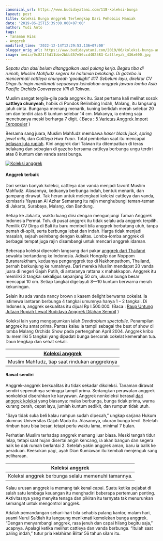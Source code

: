 ```yaml
---
canonical_url: https://www.budidayatani.com/118-koleksi-bunga
layout: post
title: Koleksi Bunga Anggrek Terlengkap Dari Pehobiis Maniak
date: '2019-06-25T15:39:00.000+07:00'
author: Yudi Anto
tags:
- Tanaman Hias
- Anggrek
modified_time: '2022-12-14T12:29:53.136+07:00'
blogger_orig_url: https://www.budidayatani.com/2019/06/koleksi-bunga-anggrek-terlengkap-dari.html
image: media/0c821f5d11bbe2bbb357e56ccd402583-Cattleya\_436x600.jpg
---
```

*Sepatu dan dasi belum ditanggalkan usai pulang kerja. Begitu tiba di rumah, Muslim Mahfudz segera ke halaman belakang. Di gazebo ia mencermati cattleya chunyeah ‘goodlight’ #17. Sebelum layu, direktur CV Dirga itu ingin menikmati sepuasnya keindahan anggrek jawara lomba Asia Pacific Orchids Converence VIII di Taiwan.*

Muslim sangat tergila-gila pada anggrek itu. Saat pertama kali melihat sosok **cattleya chunyeah**, hobiis di Pondok Belimbing Indah, Malang, itu langsung jatuh cinta. Bunganya memang menarik, kuning berlidah merah selebar 20 cm dan terdiri atas 6 kuntum selebar 14 cm. Makanya, ia enteng saja menebusnya meski berharga 7 digit. ( Baca : [5 Varietas Anggrek Import Terpopuler](https://www.budidayatani.com/2019/06/5-varietas-anggrek-import-terpopuler.html) )

Bersama sang juara, Muslim Mahfudz membawa *haser black jack*, *spring jewel miki*, dan *Cattleya Hwa Yuan*. Total pembelian saat itu mencapai [belasan juta rupiah](https://www.budidayatani.com/2019/06/omzet-puluhan-juta-perbulan-hanya-dari.html). Kini anggrek dari Taiwan itu ditempatkan di teras belakang dan sebagian di gazebo bersama cattleya berbunga ungu terdiri atas 8 kuntum dan vanda sarat bunga.

[![Koleksi anggrek](https://i1.wp.com/1.bp.blogspot.com/-2THhTTEyhzM/XQ9Z-xJDjnI/AAAAAAAACc0/sOwTOK4Rex0gQKLxFhdccIvyOonYveXNgCLcBGAs/s400/Cattleya_436x600.jpg?resize=290%2C400&ssl=1)](https://i2.wp.com/1.bp.blogspot.com/-2THhTTEyhzM/XQ9Z-xJDjnI/AAAAAAAACc0/sOwTOK4Rex0gQKLxFhdccIvyOonYveXNgCLcBGAs/s1600/Cattleya_436x600.jpg?ssl=1) 

#### Anggrek terbaik

Dari sekian banyak koleksi, cattleya dan vanda menjadi favorit Muslim Mahfudz. Alasannya, keduanya berbunga indah, bentuk menarik, dan gampang dirawat. Tak heran untuk melengkapi koleksi cattleya dan vanda, komisaris Yayasan Al Azhar Semarang itu rajin menghubungi teman-teman di Jakarta, Surabaya, Malang, dan Bandung.

Setiap ke Jakarta, waktu luang diisi dengan mengunjungi Taman Anggrek Indonesia Permai. Toh. di pusat anggrek itu tidak selalu ada anggrek terpilih. Pemilik CV Dirga di Bali itu baru membeli bila anggrek berbatang utuh, tanpa pemah di-split, serta berbunga lebat dan indah. Harga tidak menjadi masalah, sejauh seimbang dengan kualitas. Lomba-lomba anggrek di berbagai tempat juga rajin disambangi untuk mencari anggrek idaman.

Beberapa koleksi diperoleh langsung dari pakar [anggrek dari Thailand](https://www.budidayatani.com/2019/06/varietas-bunga-anggrek-sepatu-yang.html) sewaktu bertandang ke Indonesia. Adisak Hongsilp dan Noppom Buranaraktham, keduanya penganggrek top di Nakhonpathom, Thailand, pernah berkunjung ke rumahnya. Dari mereka Muslim mendapat 20 vanda juara di negeri Gajah Putih, di antaranya rattana x mahakkapon. Anggrek itu memiliki 3 tangkai sekaligus sepanjang 50 cm, ukuran bunga besar mencapai 10 cm. Setiap tangkai digelayuti 8—10 kuntum berwarna merah kekuningan.

Selain itu ada vanda nancy brown x kasem delight berwarna cokelat. Ia istimewa lantaran berbunga 4 tangkai umumnya hanya 1 – 2 tangkai. Di Indonesia, anggrek sekualitas itu dijual Rp l.500.000. (Baca : [Raup Untung Jutaan Rupiah Lewat Budidaya Anggrek Dilahan Sempit](https://www.budidayatani.com/2019/06/raup-untung-jutaan-rupiah-lewat.html) )

Koleksi lain yang mengagumkan ialah *Dendrobium spectabile*. Penampilan anggrek itu amat prima. Pantas kalau ia tampil sebagai the best of show di lomba Malang Orchids Show pada pertengahan April 2004. Anggrek kribo itu memiliki 5 tangkai yang dipadati bunga bercorak cokelat kemerahan tua. Daun lengkap dan sehat sekali.



| [Koleksi anggrek](https://i2.wp.com/1.bp.blogspot.com/-tL5pM3F41us/XQ9avbOwduI/AAAAAAAACdE/64lRzDsVMhg-gSmyCrXXg2H66GlK4_f-ACLcBGAs/s1600/Cattleya_740x600.jpg?ssl=1) |
| --- |
| Muslim Mahfudz, tiap saat rindukan anggreknya |

#### Rawat sendiri

Anggrek-anggrek berkualitas itu tidak sekadar dikoleksi. Tanaman dirawat sendiri sepenuhnya sehingga tampil prima. Sedangkan perawatan anggrek nonkoleksi diserahkan ke karyawan. Anggrek nonkoleksi berasal [dari anggrek koleksi](https://www.budidayatani.com/2019/06/mengintip-koleksi-bonsai-pehobiis-dari.html) yang biasanya: malas berbunga, bunga tidak prima, warna kurang cerah, cepat layu, jumlah kuntum sedikit, dan rumpun tidak utuh.

“Saya tidak suka beli kalau rumpun sudah dipecah,” ungkap sarjana Hukum alumnus Universitas Gajah Mada itu. Alasannya, ukuran bunga kecil. Setelah rimbun baru bisa besar, tetapi perlu waktu lama, minimal 7 bulan.

Perhatian Muslim terhadap anggrek memang luar biasa. Meski tengah tidur lelap, tetapi saat hujan disertai angin kencang, ia akan bangun dan segera naik ke dak rumah berlantai 2. Setelah yakin anggrek aman, baru ia balik ke peraduan. Keesokan pagi, ayah Dian Kumiawan itu kembali menjenguk sang peliharaan.



| [Koleksi anggrek](https://i2.wp.com/1.bp.blogspot.com/-XoQM3q8HA20/XQ9aV1mRArI/AAAAAAAACc8/mt84nm4kfpQE_KWHrAa8naIUHytIvJgjQCLcBGAs/s1600/Cattleya_800x469.jpg?ssl=1) |
| --- |
| Koleksi anggrek berbunga selalu memenuhi tamannya. |

Kalau urusan anggrek ia memang tak kenal capai. Suatu ketika pejabat di salah satu lembaga keuangan itu menghadiri beberapa pertemuan penting. Aktivitasnya yang menyita tenaga dan pikiran itu ternyata tak menurunkan semangat untuk mengontrol anggrek.

Adalah pemandangan sehari-hari bila sehabis pulang kantor, malam hari, suami Nurul Sa’diah itu langsung menikmati kemolekan bunga anggrek. “Dengan menyambangi anggrek, rasa jenuh dan capai hilang begitu saja,” ucapnya. Apalagi ketika melihat cattleya dan vanda berbunga. “Itulah saat paling indah,” tutur pria kelahiran Blitar 56 tahun silam itu.

